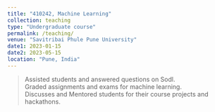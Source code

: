 ```yaml
---
title: "410242, Machine Learning"
collection: teaching
type: "Undergraduate course"
permalink: /teaching/
venue: "Savitribai Phule Pune University"
date1: 2023-01-15
date2: 2023-05-15
location: "Pune, India"
---
```


> Assisted students and answered questions on Sodl.  
>Graded assignments and exams for machine learning.  
>Discusses and Mentored students for their course projects and hackathons. 
